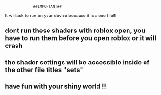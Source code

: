 				 ##IMPORTANT##
It will ask to run on your device because it is a exe file!!!


## dont run these shaders with roblox open, you have to run them before you open roblox or it will crash ##


## the shader settings will be accessible inside of the other file titles "sets"

## have fun with your shiny world !!
